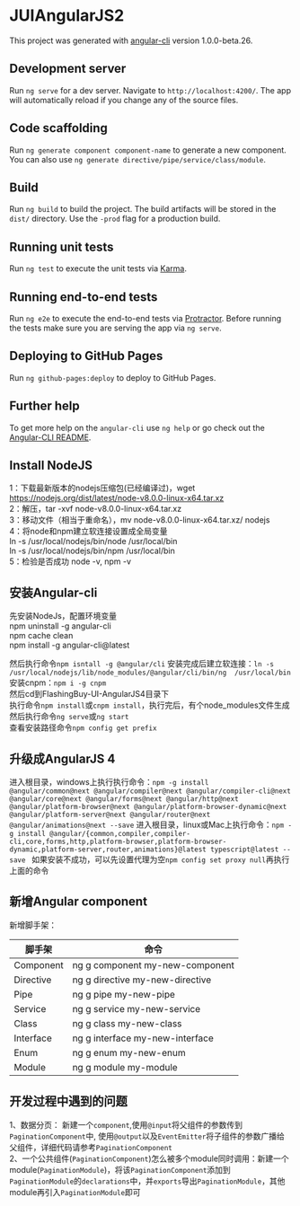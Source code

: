 # JUIAngularJS2

This project was generated with [angular-cli](https://github.com/angular/angular-cli) version 1.0.0-beta.26.

## Development server
Run `ng serve` for a dev server. Navigate to `http://localhost:4200/`. The app will automatically reload if you change any of the source files.

## Code scaffolding

Run `ng generate component component-name` to generate a new component. You can also use `ng generate directive/pipe/service/class/module`.

## Build

Run `ng build` to build the project. The build artifacts will be stored in the `dist/` directory. Use the `-prod` flag for a production build.

## Running unit tests

Run `ng test` to execute the unit tests via [Karma](https://karma-runner.github.io).

## Running end-to-end tests

Run `ng e2e` to execute the end-to-end tests via [Protractor](http://www.protractortest.org/).
Before running the tests make sure you are serving the app via `ng serve`.

## Deploying to GitHub Pages

Run `ng github-pages:deploy` to deploy to GitHub Pages.

## Further help

To get more help on the `angular-cli` use `ng help` or go check out the [Angular-CLI README](https://github.com/angular/angular-cli/blob/master/README.md).


## Install NodeJS

1：下载最新版本的nodejs压缩包(已经编译过)，wget https://nodejs.org/dist/latest/node-v8.0.0-linux-x64.tar.xz  
2：解压，tar -xvf node-v8.0.0-linux-x64.tar.xz  
3：移动文件（相当于重命名），mv node-v8.0.0-linux-x64.tar.xz/ nodejs  
4：将node和npm建立软连接设置成全局变量  
ln -s /usr/local/nodejs/bin/node /usr/local/bin  
ln -s /usr/local/nodejs/bin/npm /usr/local/bin  
5：检验是否成功 node -v, npm -v  

## 安装Angular-cli  
先安装NodeJs，配置环境变量  
npm uninstall -g angular-cli  
npm cache clean  
npm install -g angular-cli@latest  

然后执行命令`npm isntall -g @angular/cli` 
安装完成后建立软连接：`ln -s /usr/local/nodejs/lib/node_modules/@angular/cli/bin/ng  /usr/local/bin`  
安装cnpm：`npm i -g cnpm`  
然后cd到FlashingBuy-UI-AngularJS4目录下  
执行命令`npm install`或`cnpm install`，执行完后，有个node_modules文件生成  
然后执行命令`ng serve`或`ng start`  
查看安装路径命令`npm config get prefix`  
 

 
## 升级成AngularJS 4  
进入根目录，windows上执行执行命令：`npm -g install @angular/common@next @angular/compiler@next @angular/compiler-cli@next @angular/core@next @angular/forms@next @angular/http@next @angular/platform-browser@next @angular/platform-browser-dynamic@next @angular/platform-server@next @angular/router@next @angular/animations@next --save`
进入根目录，linux或Mac上执行命令：`npm -g install @angular/{common,compiler,compiler-cli,core,forms,http,platform-browser,platform-browser-dynamic,platform-server,router,animations}@latest typescript@latest --save `
如果安装不成功，可以先设置代理为空`npm config set proxy null`再执行上面的命令  

## 新增Angular component  
新增脚手架： 

| 脚手架      | 命令    |
| -------- | ----- |
| Component  | ng g component my-new-component    |
| Directive  | ng g directive my-new-directive      |
| Pipe       | ng g pipe my-new-pipe      |
| Service     | ng g service my-new-service |
| Class	     | ng g class my-new-class|
| Interface   | 	ng g interface my-new-interface |
| Enum	     | ng g enum my-new-enum |
| Module      |	ng g module my-module|


## 开发过程中遇到的问题  
1、数据分页： 新建一个`component`,使用`@input`将父组件的参数传到`PaginationComponent`中, 使用`@output`以及`EventEmitter`将子组件的参数广播给父组件，详细代码请参考`PaginationComponent`  
2、一个公共组件(`PaginationComponent`)怎么被多个module同时调用：新建一个module(`PaginationModule`)，将该`PaginationComponent`添加到`PaginationModule`的`declarations`中，并`exports`导出`PaginationModule`，其他module再引入`PaginationModule`即可  
